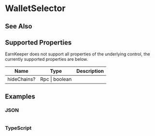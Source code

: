 # WalletSelector

## See Also

## Supported Properties

EarnKeeper does not support all properties of the underlying control, the currently supported properties are below.

| Name        | Type            | Description |
| ----------- | --------------- | ----------- |
| hideChains? | Rpc \| boolean |             |

## Examples

### JSON

```json
```

### TypeScript

```javascript
```
